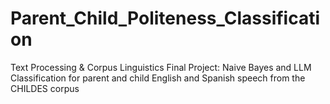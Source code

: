 # Parent_Child_Politeness_Classification
Text Processing &amp; Corpus Linguistics Final Project: Naive Bayes and LLM Classification for parent and child English and Spanish speech from the CHILDES corpus
